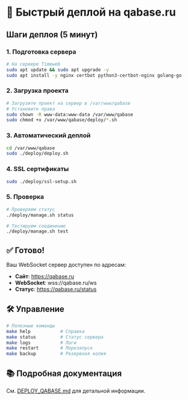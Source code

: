 # 🚀 Быстрый деплой на qabase.ru

## Шаги деплоя (5 минут)

### 1. Подготовка сервера
```bash
# На сервере Timeweb
sudo apt update && sudo apt upgrade -y
sudo apt install -y nginx certbot python3-certbot-nginx golang-go
```

### 2. Загрузка проекта
```bash
# Загрузите проект на сервер в /var/www/qabase
# Установите права
sudo chown -R www-data:www-data /var/www/qabase
sudo chmod +x /var/www/qabase/deploy/*.sh
```

### 3. Автоматический деплой
```bash
cd /var/www/qabase
sudo ./deploy/deploy.sh
```

### 4. SSL сертификаты
```bash
sudo ./deploy/ssl-setup.sh
```

### 5. Проверка
```bash
# Проверяем статус
./deploy/manage.sh status

# Тестируем соединение
./deploy/manage.sh test
```

## ✅ Готово!

Ваш WebSocket сервер доступен по адресам:
- **Сайт**: https://qabase.ru
- **WebSocket**: wss://qabase.ru/ws
- **Статус**: https://qabase.ru/status

## 🛠️ Управление

```bash
# Полезные команды
make help           # Справка
make status         # Статус сервера
make logs           # Логи
make restart        # Перезапуск
make backup         # Резервная копия
```

## 📚 Подробная документация

См. [DEPLOY_QABASE.md](DEPLOY_QABASE.md) для детальной информации.
